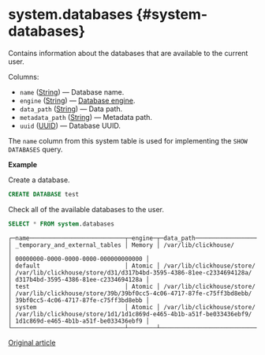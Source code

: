# system.databases {#system-databases}

Contains information about the databases that are available to the current user.

Columns:

-   `name` ([String](../../sql-reference/data-types/string.md)) — Database name.
-   `engine` ([String](../../sql-reference/data-types/string.md)) — [Database engine](../../engines/database-engines/index.md).
-   `data_path` ([String](../../sql-reference/data-types/string.md)) — Data path.
-   `metadata_path` ([String](../../sql-reference/data-types/enum.md)) — Metadata path.
-   `uuid` ([UUID](../../sql-reference/data-types/uuid.md)) — Database UUID.

The `name` column from this system table is used for implementing the `SHOW DATABASES` query.

**Example**

Create a database.

``` sql
CREATE DATABASE test
```

Check all of the available databases to the user.

``` sql
SELECT * FROM system.databases
```

``` text
┌─name───────────────────────────┬─engine─┬─data_path──────────────────┬─metadata_path───────────────────────────────────────────────────────┬─────────────────────────────────uuid─┐
│ _temporary_and_external_tables │ Memory │ /var/lib/clickhouse/       │                                                                     │ 00000000-0000-0000-0000-000000000000 │
│ default                        │ Atomic │ /var/lib/clickhouse/store/ │ /var/lib/clickhouse/store/d31/d317b4bd-3595-4386-81ee-c2334694128a/ │ d317b4bd-3595-4386-81ee-c2334694128a │
│ test                           │ Atomic │ /var/lib/clickhouse/store/ │ /var/lib/clickhouse/store/39b/39bf0cc5-4c06-4717-87fe-c75ff3bd8ebb/ │ 39bf0cc5-4c06-4717-87fe-c75ff3bd8ebb │
│ system                         │ Atomic │ /var/lib/clickhouse/store/ │ /var/lib/clickhouse/store/1d1/1d1c869d-e465-4b1b-a51f-be033436ebf9/ │ 1d1c869d-e465-4b1b-a51f-be033436ebf9 │
└────────────────────────────────┴────────┴────────────────────────────┴─────────────────────────────────────────────────────────────────────┴──────────────────────────────────────┘
```

[Original article](https://clickhouse.tech/docs/en/operations/system_tables/databases) <!--hide-->
